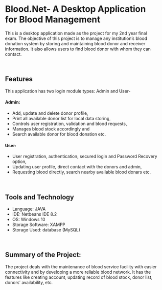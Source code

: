 # Blood.Net- A Desktop Application for Blood Management

This is a desktop application made as the project for my 2nd year final exam. The objective of this project is to manage any institution’s blood donation system by storing and maintaining blood donor and receiver information. 
It also allows users to find blood donor with whom they can contact.

<br>

## Features

This application has two login module types: Admin and User-

  #### Admin:
  - Add, update and delete donor profile,
  - Print all available donor list for local data storing,
  - Controls user registration, validation and blood requests,
  - Manages blood stock accordingly and
  - Search available donor for blood donation etc.
  #### User:
  - User registration, authentication, secured login and Password Recovery option,
  - Updating user profile, direct contact with the donors and admin,
  - Requesting blood directly, search nearby available blood donars etc.

<br>

## Tools and Technology

- Language: JAVA
- IDE: Netbeans IDE 8.2
- OS: Windows 10
- Storage Software: XAMPP
- Storage Used: database (MySQL)
<br>

## Summary of the Project:

The project deals with the maintenance of blood service facility with easier connectivity and by developing a more reliable blood network. 
It has the features like creating account, updating record of blood stock, donor list, donors’ availability, etc.
